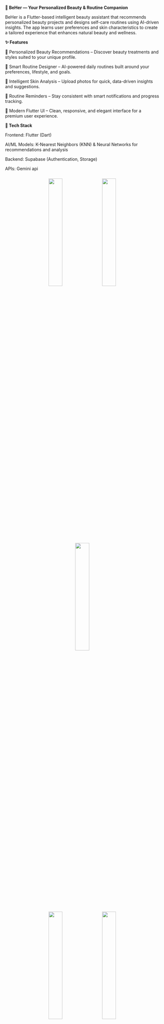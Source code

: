 **🌸 BeHer — Your Personalized Beauty & Routine Companion**

BeHer is a Flutter-based intelligent beauty assistant that recommends personalized beauty projects and designs self-care routines using AI-driven insights. The app learns user preferences and skin characteristics to create a tailored experience that enhances natural beauty and wellness.

**✨ Features**

💅 Personalized Beauty Recommendations – Discover beauty treatments and styles suited to your unique profile.

🧠 Smart Routine Designer – AI-powered daily routines built around your preferences, lifestyle, and goals.

📸 Intelligent Skin Analysis – Upload photos for quick, data-driven insights and suggestions.

🔔 Routine Reminders – Stay consistent with smart notifications and progress tracking.

🌈 Modern Flutter UI – Clean, responsive, and elegant interface for a premium user experience.

**🧰 Tech Stack**

Frontend: Flutter (Dart)

AI/ML Models: K-Nearest Neighbors (KNN) & Neural Networks for recommendations and analysis

Backend: Supabase (Authentication, Storage)

APIs: Gemini api

<p align="center"> <img src="https://github.com/user-attachments/assets/46c345b9-36dc-4a63-a62c-86be676411a4" width="30%" style="margin:10px; border-radius:15px;"> <img src="https://github.com/user-attachments/assets/bd159c15-9768-414b-9678-526d8203b068" width="30%" style="margin:10px; border-radius:15px;"> <img src="https://github.com/user-attachments/assets/f4797316-8c6a-49c2-aa39-e789e777486a" width="30%" style="margin:10px; border-radius:15px;"> </p> <p align="center"> <img src="https://github.com/user-attachments/assets/ad74b098-4993-401a-b467-1334430447d4" width="30%" style="margin:10px; border-radius:15px;"> <img src="https://github.com/user-attachments/assets/8283d278-e3c2-4512-9e74-b352f337dcbf" width="30%" style="margin:10px; border-radius:15px;"> <img src="https://github.com/user-attachments/assets/92763fda-2d91-4709-adc9-54f428f96b11" width="30%" style="margin:10px; border-radius:15px;"> </p>




